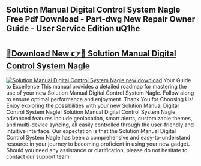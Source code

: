 ## Solution Manual Digital Control System Nagle Free Pdf Download - Part-dwg New Repair Owner Guide - User Service Edition uQ1he

# <h2><a href="http://bc4760.oget.top/?id=Solution+Manual+Digital+Control+System+Nagle">🔗Download New 👉🔴 Solution Manual Digital Control System Nagle</a></h2>

[![Solution Manual Digital Control System Nagle new download](https://i.imgur.com/5g1atiW.png)](http://bc4760.oget.top/?id=Solution+Manual+Digital+Control+System+Nagle)
Your Guide to Excellence This manual provides a detailed roadmap for mastering the use of your new Solution Manual Digital Control System Nagle. Follow along to ensure optimal performance and enjoyment. Thank You for Choosing Us! Enjoy exploring the possibilities with your new Solution Manual Digital Control System Nagle! Solution Manual Digital Control System Nagle advanced features include geolocation, smart alerts, customizable themes, and multi-device syncing, all easily controlled through the user-friendly and intuitive interface. Our expectation is that the Solution Manual Digital Control System Nagle has been a comprehensive and easy-to-understand resource in your journey to becoming proficient in using your new gadget. Should you need any assistance or clarification, please do not hesitate to contact our support team.

